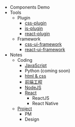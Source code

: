- Components Demo
- Tools
	- Plugin
		- [css-plugin](./Tools/Plugin/css-plugin.md)
		- [js-plugin](./Tools/Plugin/js-plugin.md)
		- [react-plugin](./Tools/Plugin/react-plugin.md)
	- Framework
		- [css-ui-framework](./Tools/Framework/css-ui-framework.md)
		- [react-ui-framework](./Tools/Framework/react-ui-framework.md)
- Notes
	- Coding
		- [JavaScript](./Notes/Note/JavaScript)
		- Python (coming soon)
		- [html & css](./Notes/Note/CSS)
		- [前端工程](./Notes/Note/前端工程)
		- [NodeJS](./Notes/Note/NodeJS)
		- [React](./Notes/Note/React)
			- ReactJS
			- React Native
	- [Project](./Notes/Note/Project)
		- PM
		- Design